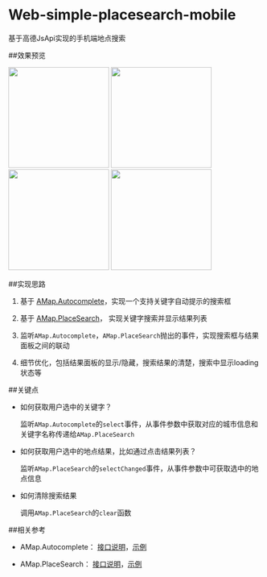 # Web-simple-placesearch-mobile
基于高德JsApi实现的手机端地点搜索

##效果预览

<img src='https://raw.githubusercontent.com/amap-demo/Web-simple-placesearch-mobile/master/snapshots/1.jpg' width='200'/>
<img src='https://raw.githubusercontent.com/amap-demo/Web-simple-placesearch-mobile/master/snapshots/2.jpg' width='200'/>
<img src='https://raw.githubusercontent.com/amap-demo/Web-simple-placesearch-mobile/master/snapshots/3.jpg' width='200'/>
<img src='https://raw.githubusercontent.com/amap-demo/Web-simple-placesearch-mobile/master/snapshots/4.jpg' width='200'/>

##实现思路

1. 基于 [AMap.Autocomplete](http://lbs.amap.com/api/javascript-api/reference/search/#m_AMap.Autocomplete)，实现一个支持关键字自动提示的搜索框

2. 基于 [AMap.PlaceSearch](http://lbs.amap.com/api/javascript-api/reference/search/#m_AMap.PlaceSearch)， 实现关键字搜索并显示结果列表

3. 监听`AMap.Autocomplete`，`AMap.PlaceSearch`抛出的事件，实现搜索框与结果面板之间的联动

4. 细节优化，包括结果面板的显示/隐藏，搜索结果的清楚，搜索中显示loading状态等

##关键点

- 如何获取用户选中的关键字？

  	监听`AMap.Autocomplete`的`select`事件，从事件参数中获取对应的城市信息和关键字名称传递给`AMap.PlaceSearch`

- 如何获取用户选中的地点结果，比如通过点击结果列表？
	
	监听`AMap.PlaceSearch`的`selectChanged`事件，从事件参数中可获取选中的地点信息

- 如何清除搜索结果

	调用`AMap.PlaceSearch`的`clear`函数

##相关参考

- AMap.Autocomplete： [接口说明](http://lbs.amap.com/api/javascript-api/reference/search/#m_AMap.Autocomplete)，[示例](http://lbs.amap.com/api/javascript-api/example/poi-search/input-prompt/)

- AMap.PlaceSearch： [接口说明](http://lbs.amap.com/api/javascript-api/reference/search/#m_AMap.PlaceSearch)，[示例](http://lbs.amap.com/api/javascript-api/example/poi-search/keywords-search/)